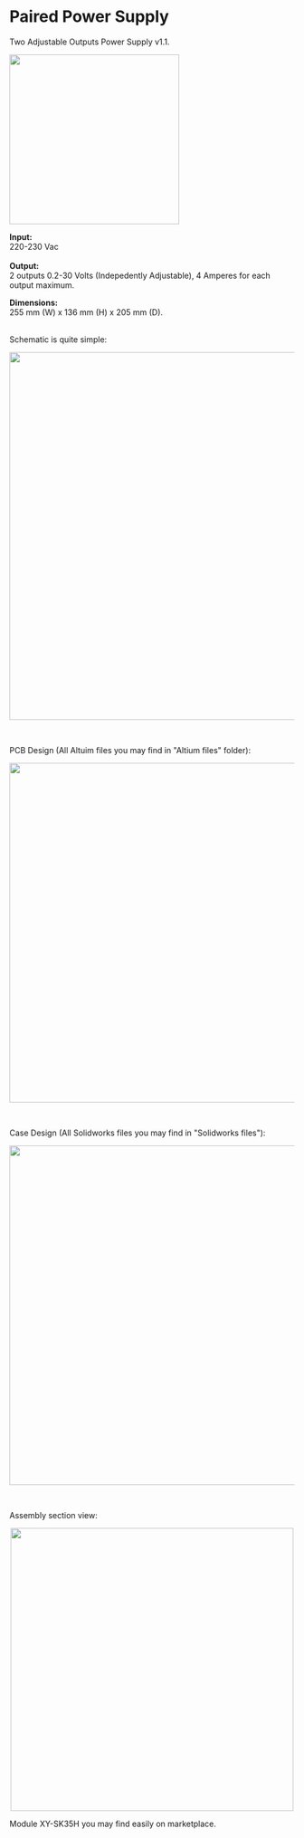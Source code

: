 <h1> Paired Power Supply </h1>

Two Adjustable Outputs Power Supply v1.1.
</br>

<p align="left">	
<img src="https://github.com/user-attachments/assets/61b07306-ab49-456e-8d4a-8f8bada4c23d" width="300">	
</p>

**Input:**
</br>
220-230 Vac
</br>
</br>
**Output:**
</br>
2 outputs 0.2-30 Volts (Indepedently Adjustable), 4 Amperes for each output maximum.
</br>

**Dimensions:**
</br>
255 mm (W) x 136 mm (H) x 205 mm (D).
</br>
</br>

Schematic is quite simple:

<p align="center">	
<img src="https://github.com/user-attachments/assets/3e276cf0-0303-4ed6-a958-070f787cf406" width="650">	
</p>
</br>

PCB Design (All Altuim files you may find in "Altium files" folder):

<p align="center">	
<img src="https://github.com/user-attachments/assets/990d7309-19ab-4790-8039-7706b9a451af" width="600">	
</p>
</br>

Case Design (All Solidworks files you may find in "Solidworks files"):

<p align="center">	
<img src="https://github.com/user-attachments/assets/129098f9-983c-4fe8-b05e-089e4fd6b054" width="600">	
</p>
</br>

Assembly section view:
</br>

<p align="center">	
<img src="https://github.com/user-attachments/assets/56cf3000-9ced-4304-a4fe-9051f17dc61c" width="500">	
</p>

Module XY-SK35H you may find easily on marketplace. 

